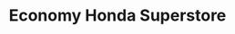 ---
title: "Economy Honda Superstore"
url: /chattanooga/economy-honda-superstore/
shop: Autohaus
---